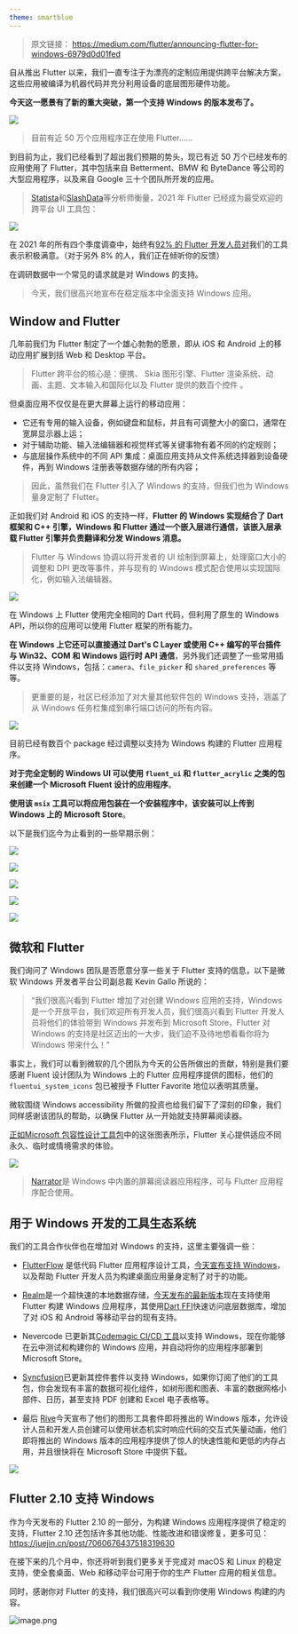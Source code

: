 ```yaml
---
theme: smartblue
---
```


> 原文链接： https://medium.com/flutter/announcing-flutter-for-windows-6979d0d01fed

自从推出 Flutter 以来，我们一直专注于为漂亮的定制应用提供跨平台解决方案，这些应用被编译为机器代码并充分利用设备的底层图形硬件功能。

**今天这一愿景有了新的重大突破，第一个支持 Windows 的版本发布了。**


![](https://p6-juejin.byteimg.com/tos-cn-i-k3u1fbpfcp/8d7987dbbe0a44ae87f11e9bb8fcf7ff~tplv-k3u1fbpfcp-watermark.image?)

> 目前有近 50 万个应用程序正在使用 Flutter……

到目前为止，我们已经看到了超出我们预期的势头，现已有近 50 万个已经发布的应用使用了 Flutter，其中包括来自 Betterment、BMW 和 ByteDance 等公司的大型应用程序，以及来自 Google 三十个团队所开发的应用。

>  [Statista](https://www.statista.com/)和[SlashData](https://www.slashdata.co/)等分析师衡量，2021 年 Flutter 已经成为最受欢迎的跨平台 UI 工具包：


![](https://p3-juejin.byteimg.com/tos-cn-i-k3u1fbpfcp/472f75ac89fb4cf386c573021cf488e3~tplv-k3u1fbpfcp-watermark.image?)

在 2021 年的所有四个季度调查中，始终有[92% 的 Flutter 开发人员对](https://medium.com/flutter/about-web-community-and-code-samples-q3-2021-survey-results-b67f5b997dca)我们的工具表示积极满意。（对于另外 8% 的人，我们正在倾听你的反馈）

在调研数据中一个常见的请求就是对 Windows 的支持。

> 今天，我们很高兴地宣布在稳定版本中全面支持 Windows 应用。

## Window and Flutter

几年前我们为 Flutter 制定了一个雄心勃勃的愿景，即从 iOS 和 Android 上的移动应用扩展到括 Web 和 Desktop 平台。

> Flutter 跨平台的核心是：便携、 Skia 图形引擎、Flutter 渲染系统、动画、主题、文本输入和国际化以及 Flutter 提供的数百个控件 。

但桌面应用不仅仅是在更大屏幕上运行的移动应用：

- 它还有专用的输入设备，例如键盘和鼠标，并且有可调整大小的窗口，通常在宽屏显示器上运；
- 对于辅助功能、输入法编辑器和视觉样式等关键事物有着不同的约定规则；
- 与底层操作系统中的不同 API 集成：桌面应用支持从文件系统选择器到设备硬件，再到 Windows 注册表等数据存储的所有内容；

> 因此，虽然我们在 Flutter 引入了 Windows 的支持，但我们也为 Windows 量身定制了 Flutter。

正如我们对 Android 和 iOS 的支持一样，**Flutter 的 Windows 实现结合了 Dart 框架和 C++ 引擎，Windows 和 Flutter 通过一个嵌入层进行通信，该嵌入层承载 Flutter 引擎并负责翻译和分发 Windows 消息。**

> Flutter 与 Windows 协调以将开发者的 UI 绘制到屏幕上，处理窗口大小的调整和 DPI 更改等事件，并与现有的 Windows 模式配合使用以实现国际化，例如输入法编辑器。


![](https://p6-juejin.byteimg.com/tos-cn-i-k3u1fbpfcp/cc173d1d939946ba93d92728c030fc6e~tplv-k3u1fbpfcp-watermark.image?)

在 Windows 上 Flutter 使用完全相同的 Dart 代码，但利用了原生的 Windows API，所以你的应用可以使用 Flutter 框架的所有能力。

**在 Windows 上它还可以直接通过 Dart's C Layer 或使用 C++ 编写的平台插件与 Win32、COM 和 Windows 运行时 API 通信**，另外我们还调整了一些常用插件以支持 Windows，包括：`camera`、`file_picker` 和 `shared_preferences` 等等。

> 更重要的是，社区已经添加了对大量其他软件包的 Windows 支持，涵盖了从 Windows 任务栏集成到串行端口访问的所有内容。


![](https://p6-juejin.byteimg.com/tos-cn-i-k3u1fbpfcp/a12da9c619b8409d866e546e01487546~tplv-k3u1fbpfcp-watermark.image?)

目前已经有数百个 package 经过调整以支持为 Windows 构建的 Flutter 应用程序。

**对于完全定制的 Windows UI 可以使用 `fluent_ui` 和 `flutter_acrylic` 之类的包来创建一个   Microsoft Fluent 设计的应用程序**。

**使用该 `msix` 工具可以将应用包装在一个安装程序中，该安装可以上传到 Windows 上的 Microsoft Store**。

以下是我们迄今为止看到的一些早期示例：


![](https://p3-juejin.byteimg.com/tos-cn-i-k3u1fbpfcp/3a8dddaa88a749948f2183ee51ca35df~tplv-k3u1fbpfcp-watermark.image?)


![](https://p3-juejin.byteimg.com/tos-cn-i-k3u1fbpfcp/d7c49d27c3894acebd9b99d2108fc982~tplv-k3u1fbpfcp-watermark.image?)

![](https://p1-juejin.byteimg.com/tos-cn-i-k3u1fbpfcp/5da3e7b74b1c439c95ee0a7b7dde5216~tplv-k3u1fbpfcp-watermark.image?)

![](https://p6-juejin.byteimg.com/tos-cn-i-k3u1fbpfcp/34536020f0c34c5db38887d660c91600~tplv-k3u1fbpfcp-watermark.image?)


![](https://p6-juejin.byteimg.com/tos-cn-i-k3u1fbpfcp/0a3f88d7846c4857a2f26d7fde26eb71~tplv-k3u1fbpfcp-watermark.image?)


## 微软和 Flutter

我们询问了 Windows 团队是否愿意分享一些关于 Flutter 支持的信息，以下是微软 Windows 开发者平台公司副总裁 Kevin Gallo 所说的：

> “我们很高兴看到 Flutter 增加了对创建 Windows 应用的支持，Windows 是一个开放平台，我们欢迎所有开发人员，我们很高兴看到 Flutter 开发人员将他们的体验带到 Windows 并发布到 Microsoft Store，Flutter 对 Windows 的支持是社区迈出的一大步，我们迫不及待地想看看你将为 Windows 带来什么！”

事实上，我们可以看到微软的几个团队为今天的公告所做出的贡献，特别是我们要感谢 Fluent 设计团队为 Windows 上的 Flutter 应用程序提供的图标，他们的 `fluentui_system_icons`  包已被授予 Flutter Favorite 地位以表明其质量。

微软围绕 Windows accessibility 所做的投资也给我们留下了深刻的印象，我们同样感谢该团队的帮助，以确保 Flutter 从一开始就支持屏幕阅读器。

[正如Microsoft 包容性设计工具包](https://www.microsoft.com/design/inclusive/)中的这张图表所示，Flutter 关心提供适应不同永久、临时或情境需求的体验。

![](https://p3-juejin.byteimg.com/tos-cn-i-k3u1fbpfcp/8adebf7b22e44578a240a34e5a6a359a~tplv-k3u1fbpfcp-watermark.image?)

> [Narrator](https://support.microsoft.com/en-us/windows/complete-guide-to-narrator-e4397a0d-ef4f-b386-d8ae-c172f109bdb1)是 Windows 中内置的屏幕阅读器应用程序，可与 Flutter 应用程序配合使用。

##  用于 Windows 开发的工具生态系统

我们的工具合作伙伴也在增加对 Windows 的支持，这里主要强调一些：

-   [FlutterFlow](https://flutterflow.io/) 是低代码 Flutter 应用程序设计工具，[今天宣布支持 Windows](https://www.youtube.com/watch?v=6jnXHgSQ-Q0)，以及帮助 Flutter 开发人员为构建桌面应用量身定制了对于的功能。

-   [Realm](https://docs.mongodb.com/realm/sdk/flutter/)是一个超快速的本地数据存储，[今天发布的最新版本](https://www.mongodb.com/developer/article/introducing-realm-flutter-sdk/)现在支持使用 Flutter 构建 Windows 应用程序，其使用[Dart FFI](https://dart.dev/guides/libraries/c-interop)快速访问底层数据库，增加了对 iOS 和 Android 等移动平台的现有支持。

-   Nevercode 已更新其[Codemagic CI/CD 工具](https://flutterci.com/)以支持 Windows，现在你能够在云中测试和构建你的 Windows 应用，并自动将你的应用程序部署到 Microsoft Store。

-   [Syncfusion](https://www.syncfusion.com/flutter-widgets)已更新其控件套件以支持 Windows，如果你订阅了他们的工具包，你会发现有丰富的数据可视化组件，如树形图和图表、丰富的数据网格小部件、日历，甚至支持 PDF 创建和 Excel 电子表格等。

-   最后 [Rive](https://rive.app/)今天宣布了他们的图形工具套件即将推出的 Windows 版本，允许设计人员和开发人员创建可以使用状态机实时响应代码的交互式矢量动画，他们即将推出的 Windows 版本的应用程序提供了惊人的快速性能和更低的内存占用，并且很快将在 Microsoft Store 中提供下载。


![](https://p1-juejin.byteimg.com/tos-cn-i-k3u1fbpfcp/c7585bdbaeb341caa199eb3a7c219b9a~tplv-k3u1fbpfcp-watermark.image?)

## Flutter 2.10 支持 Windows

作为今天发布的 Flutter 2.10 的一部分，为构建 Windows 应用程序提供了稳定的支持，Flutter 2.10 还包括许多其他功能、性能改进和错误修复，更多可见：https://juejin.cn/post/7060676437518319630

在接下来的几个月中，你还将听到我们更多关于完成对 macOS 和 Linux 的稳定支持，使全套桌面、Web 和移动平台可用于你的生产 Flutter 应用的相关信息。

同时，感谢你对 Flutter 的支持，我们很高兴可以看到你使用 Windows 构建的内容。

![image.png](https://p6-juejin.byteimg.com/tos-cn-i-k3u1fbpfcp/e7898298093c4141869865c5f65f209e~tplv-k3u1fbpfcp-watermark.image?)

